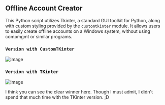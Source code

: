 ## Offline Account Creator

This Python script utilizes Tkinter, a standard GUI toolkit for Python, along with custom styling provided by the `customtkinter` module. 
It allows users to easily create offline accounts on a Windows system, without using compmgmt or similar programs.

### `Version with CustomTKinter`
![image](https://github.com/H14d3n/tKinter-experiment/assets/146072924/fbaa6dbb-0237-43e9-ad36-71cf0633fcc2)

### `Version with TKinter`
![image](https://github.com/H14d3n/tKinter-experiment/assets/146072924/0b755d6c-e133-4910-8824-5f46fc3b7fc4)

I think you can see the clear winner here. Though I must admit, I didn't spend that much time with the TKinter version. ;D
